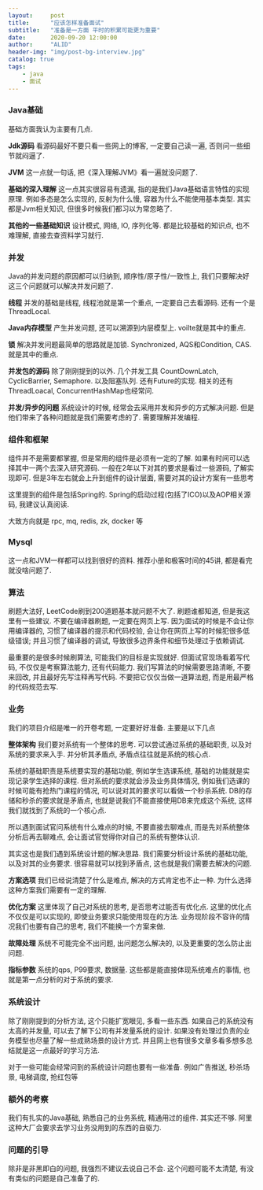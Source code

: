 ```yaml
---
layout:     post
title:      "应该怎样准备面试"
subtitle:   "准备是一方面 平时的积累可能更为重要"
date:       2020-09-20 12:00:00
author:     "ALID"
header-img: "img/post-bg-interview.jpg"
catalog: true
tags:
    - java
    - 面试
---
```



### Java基础
基础方面我认为主要有几点.

**Jdk源码**
看源码最好不要只看一些网上的博客, 一定要自己读一遍, 否则问一些细节就闷逼了.

**JVM**
这一点就一句话, 把《深入理解JVM》看一遍就没问题了.

**基础的深入理解**
这一点其实很容易有遗漏, 指的是我们Java基础语言特性的实现原理. 例如多态是怎么实现的, 反射为什么慢, 容器为什么不能使用基本类型. 其实都是Jvm相关知识, 但很多时候我们都习以为常忽略了.

**其他的一些基础知识**
设计模式, 网络, IO, 序列化等. 都是比较基础的知识点, 也不难理解, 直接去查资料学习就行.

### 并发
Java的并发问题的原因都可以归纳到, 顺序性/原子性/一致性上, 我们只要解决好这三个问题就可以解决并发问题了.

**线程**
并发的基础是线程, 线程池就是第一个重点, 一定要自己去看源码. 还有一个是ThreadLocal.

**Java内存模型**
产生并发问题, 还可以溯源到内层模型上. voilte就是其中的重点.

**锁**
解决并发问题最简单的思路就是加锁. Synchronized, AQS和Condition, CAS. 就是其中的重点.

**并发包的源码**
除了刚刚提到的以外. 几个并发工具 CountDownLatch, CyclicBarrier, Semaphore. 以及阻塞队列. 还有Future的实现. 相关的还有ThreadLoacal, ConcurrentHashMap也经常问.

**并发/异步的问题**
系统设计的时候, 经常会去采用并发和异步的方式解决问题. 但是他们带来了各种问题就是我们需要考虑的了. 需要理解并发编程.

### 组件和框架

组件并不是需要都掌握, 但是常用的组件是必须有一定的了解. 如果有时间可以选择其中一两个去深入研究源码. 一般在2年以下对其的要求是看过一些源码, 了解实现即可. 但是3年左右就会上升到组件的设计层面, 需要对其的设计方案有一些思考

这里提到的组件是包括Spring的. Spring的启动过程(包括了ICO)以及AOP相关源码, 我建议认真阅读.

大致方向就是 rpc, mq, redis, zk, docker 等


### Mysql

这一点和JVM一样都可以找到很好的资料. 推荐小册和极客时间的45讲, 都是看完就没啥问题了. 

### 算法

刷题大法好, LeetCode刷到200道题基本就问题不大了. 刷题谁都知道, 但是我这里有一些建议. 不要在编译器刷题, 一定要在网页上写. 因为面试的时候是不会让你用编译器的, 习惯了编译器的提示和代码校验, 会让你在网页上写的时候犯很多低级错误; 并且习惯了编译器的调试, 导致很多边界条件和细节处理过于依赖调试. 

最重要的是很多时候刷算法, 可能我们的目标是实现就好. 但面试官现场看着写代码, 不仅仅是考察算法能力, 还有代码能力. 我们写算法的时候需要思路清晰, 不要来回改, 并且最好先写注释再写代码. 不要把它仅仅当做一道算法题, 而是用最严格的代码规范去写.

### 业务

我们的项目介绍是唯一的开卷考题, 一定要好好准备. 主要是以下几点

**整体架构**
我们要对系统有一个整体的思考. 可以尝试通过系统的基础职责, 以及对系统的要求来入手. 并分析其矛盾点,  矛盾点往往就是系统的核心点.

系统的基础职责是系统要实现的基础功能, 例如学生选课系统, 基础的功能就是实现记录学生选择的课程. 但对系统的要求就会涉及业务具体情况, 例如我们选课的时候可能有抢热门课程的情况, 可以说对其的要求可以看做一个秒杀系统. DB的存储和秒杀的要求就是矛盾点, 也就是说我们不能直接使用DB来完成这个系统, 这样我们就找到了系统的一个核心点.

所以遇到面试官问系统有什么难点的时候, 不要直接去聊难点, 而是先对系统整体分析后再去聊难点, 会让面试官觉得你对自己的系统有整体认识.

其实这也是我们遇到系统设计题的解决思路. 我们需要分析设计系统的基础功能, 以及对其的业务要求. 很容易就可以找到矛盾点, 这也就是我们需要去解决的问题.

**方案选项**
我们已经说清楚了什么是难点, 解决的方式肯定也不止一种. 为什么选择这种方案我们需要有一定的理解.

**优化方案**
这里体现了自己对系统的思考, 是否思考过能否有优化点. 这里的优化点不仅仅是可以实现的, 即使业务要求只能使用现在的方法. 业务现阶段不容许的情况我们也要有自己的思考, 我们不能换一个方案来做.

**故障处理**
系统不可能完全不出问题, 出问题怎么解决的, 以及更重要的怎么防止出问题.

**指标参数**
系统的qps, P99要求, 数据量. 这些都是能直接体现系统难点的事情, 也就是第一点分析的对于系统的要求.

### 系统设计

除了刚刚提到的分析方法, 这个只能扩宽眼见, 多看一些东西. 如果自己的系统没有太高的并发量, 可以去了解下公司有并发量系统的设计. 如果没有处理过负责的业务模型也尽量了解一些成熟场景的设计方式. 并且网上也有很多文章多看多想多总结就是这一点最好的学习方法.

对于一些可能会经常问到的系统设计问题也要有一些准备. 例如广告推送, 秒杀场景, 电梯调度, 抢红包等

### 额外的考察

我们有扎实的Java基础, 熟悉自己的业务系统, 精通用过的组件. 其实还不够. 阿里这种大厂会要求去学习业务没用到的东西的自驱力. 


### 问题的引导

除非是非黑即白的问题, 我强烈不建议去说自己不会. 这个问题可能不太清楚, 有没有类似的问题是自己准备了的. 